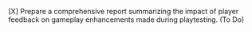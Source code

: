 [X] Prepare a comprehensive report summarizing the impact of player feedback on gameplay enhancements made during playtesting. (To Do)